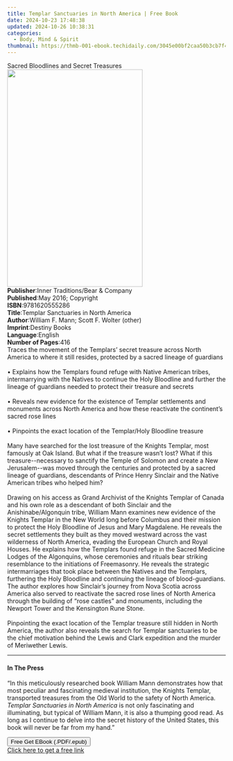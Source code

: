 ```yaml
---
title: Templar Sanctuaries in North America | Free Book
date: 2024-10-23 17:48:38
updated: 2024-10-26 10:38:31
categories:
  - Body, Mind & Spirit
thumbnail: https://thmb-001-ebook.techidaily.com/3045e00bf2caa50b3cb7f4a925fe1f6a2290243a17172d51214e29cfa7a58315.jpg
---
```

<main id="book-container">
  <div class="flex flex-col">
    <div class="book-brief flex-1 py-6 px-4 sm:p-6 md:py-10 md:px-8">
      <!-- brief-->
      <div class="book-brief-main">Sacred Bloodlines and Secret Treasures</div>
    </div>
    <div
      class="book-meta-info flex-1 grid gap-4 col-start-1 col-end-3 row-start-1 sm:mb-6 sm:grid-cols-4 lg:gap-6 lg:col-start-2 lg:row-end-6 lg:row-span-6 lg:mb-0"
    >
      <div
        class="book-meta-info-left place-content-center mt-4 p-4 text-sm leading-6 col-start-2 col-span-2 dark:text-slate-400"
      >
        <img
          class="w-full h-500 object-cover rounded-lg sm:h-255 sm:col-span-2 lg:col-span-full"
          src="https://img-001-ebook.techidaily.com/606c2a0a4cf8766657ffc763c2115af29505f2594ed69b3d22b1e2714feb9b8b.jpg"
          alt=""
          width="312"
          height="500"
        />
      </div>
      <div
        class="book-meta-info-right mt-2 col-start-1 row-start-2 col-span-3 self-center"
      >
        <!-- meta data  -->
        <div class="flex flex-col px-4 md:px-8">
          <div class="flex-1">
            <strong>Publisher</strong>:<span class="px-2"
              >Inner Traditions/Bear &amp; Company</span
            >
          </div>
          <div class="flex-1">
            <strong>Published</strong>:<span class="px-2"
              >May 2016; Copyright</span
            >
          </div>
          <div class="flex-1">
            <strong>ISBN</strong>:<span class="px-2">9781620555286</span>
          </div>
          <div class="flex-1">
            <strong>Title</strong>:<span class="px-2"
              >Templar Sanctuaries in North America</span
            >
          </div>
          <div class="flex-1">
            <strong>Author</strong>:<span class="px-2"
              >William F. Mann; Scott F. Wolter (other)</span
            >
          </div>
          <div class="flex-1">
            <strong>Imprint</strong>:<span class="px-2">Destiny Books</span>
          </div>
          <div class="flex-1">
            <strong>Language</strong>:<span class="px-2">English</span>
          </div>
          <div class="flex-1">
            <strong>Number of Pages</strong>:<span class="px-2">416</span>
          </div>
        </div>
      </div>
    </div>
    <div class="book-description flex-1 py-6 px-4 sm:p-6 md:py-10 md:px-8">
      <div class="book-description-main">
        <div accordion-content="" id="description">
          Traces the movement of the Templars’ secret treasure across North
          America to where it still resides, protected by a sacred lineage of
          guardians<br /><br />• Explains how the Templars found refuge with
          Native American tribes, intermarrying with the Natives to continue the
          Holy Bloodline and further the lineage of guardians needed to protect
          their treasure and secrets<br /><br />• Reveals new evidence for the
          existence of Templar settlements and monuments across North America
          and how these reactivate the continent’s sacred rose lines<br /><br />•
          Pinpoints the exact location of the Templar/Holy Bloodline treasure<br /><br />Many
          have searched for the lost treasure of the Knights Templar, most
          famously at Oak Island. But what if the treasure wasn’t lost? What if
          this treasure--necessary to sanctify the Temple of Solomon and create
          a New Jerusalem--was moved through the centuries and protected by a
          sacred lineage of guardians, descendants of Prince Henry Sinclair and
          the Native American tribes who helped him?<br /><br />Drawing on his
          access as Grand Archivist of the Knights Templar of Canada and his own
          role as a descendant of both Sinclair and the Anishinabe/Algonquin
          tribe, William Mann examines new evidence of the Knights Templar in
          the New World long before Columbus and their mission to protect the
          Holy Bloodline of Jesus and Mary Magdalene. He reveals the secret
          settlements they built as they moved westward across the vast
          wilderness of North America, evading the European Church and Royal
          Houses. He explains how the Templars found refuge in the Sacred
          Medicine Lodges of the Algonquins, whose ceremonies and rituals bear
          striking resemblance to the initiations of Freemasonry. He reveals the
          strategic intermarriages that took place between the Natives and the
          Templars, furthering the Holy Bloodline and continuing the lineage of
          blood-guardians. The author explores how Sinclair’s journey from Nova
          Scotia across America also served to reactivate the sacred rose lines
          of North America through the building of “rose castles” and monuments,
          including the Newport Tower and the Kensington Rune Stone.
          <br /><br />Pinpointing the exact location of the Templar treasure
          still hidden in North America, the author also reveals the search for
          Templar sanctuaries to be the chief motivation behind the Lewis and
          Clark expedition and the murder of Meriwether Lewis.
        </div>
        <div class="accordion-fader"></div>
      </div>
    </div>
    <div class="book-excerpts flex-1 py-6 px-4 sm:p-6 md:py-10 md:px-8">
      <!-- excerpts-->
      <div class="book-excerpts-main">
        <hr />
        <h4 class="placeholder placeholder-heading">
          <span>In The Press</span>
        </h4>
        <p>
          “In this meticulously researched book William Mann demonstrates how
          that most peculiar and fascinating medieval institution, the Knights
          Templar, transported treasures from the Old World to the safety of
          North America. <i>Templar Sanctuaries in North America</i> is not only
          fascinating and illuminating, but typical of William Mann, it is also
          a thumping good read. As long as I continue to delve into the secret
          history of the United States, this book will never be far from my
          hand.”
        </p>
      </div>
    </div>
    <div
      class="book-about-author flex-1 py-6 px-4 sm:p-6 md:py-10 md:px-8"
    ></div>
    <div class="book-free-get flex-1 py-6 px-4 sm:p-6 md:py-10 md:px-8">
      <button
        id="btn-free-get"
        class="bg-blue-500 hover:bg-blue-700 text-white font-bold py-2 px-4 rounded"
      >
        Free Get EBook (.PDF/.epub)
      </button>
      <div id="countdown-display" class="px-2 text-lg mt-2"></div>
      <a
        id="free-link"
        class="hidden bg-blue-500 hover:bg-blue-700 text-white font-bold py-2 px-4 rounded"
        href="https://www.ebooks.com/en-us/book/95782736/templar-sanctuaries-in-north-america/william-f-mann/"
        target="_blank"
        >Click here to get a free link</a
      >
    </div>
    <script>
      let countdownTime = 0;
      let countdownInterval = null;
      document
        .getElementById('btn-free-get')
        .addEventListener('click', startCountdown);
      function startCountdown() {
        countdownTime = new Date().getTime() + 60000 * 3;
        countdownInterval = setInterval(updateCountdown, 1000);
        document.getElementById('btn-free-get').disabled = true;
        document
          .getElementById('btn-free-get')
          .classList.add('bg-gray-500', 'cursor-not-allowed');
      }
      function updateCountdown() {
        let currentTime = new Date().getTime();
        let timeLeft = countdownTime - currentTime;
        let secondsLeft = Math.floor(timeLeft / 1000);
        document.getElementById('countdown-display').innerHTML =
          `Remaining time: ${secondsLeft} seconds.`;
        if (secondsLeft <= 0) {
          clearInterval(countdownInterval);
          document.getElementById('btn-free-get').classList.add('hidden');
          document.getElementById('free-link').classList.remove('hidden');
          document.getElementById('countdown-display').innerHTML = '';
        }
      }
    </script>
  </div>
</main>
